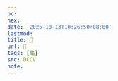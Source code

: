 ```yaml
---
bc:
hex:
date: '2025-10-13T10:26:50+08:00'
lastmod:
title: 􂤔
url: 􂤔
tags: [龜]
src: DCCV
note:
---
```

